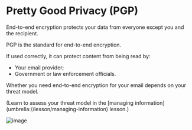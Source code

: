 [Title]: # (What is PGP?)
[Order]: # (0)

# Pretty Good Privacy (PGP)

End-to-end encryption protects your data from everyone except you and the recipient.  

PGP is the standard for end-to-end encryption. 

If used correctly, it can protect content from being read by:

*	Your email provider;
*	Government or law enforcement officials.

Whether you need end-to-end encryption for your email depends on your threat model.

(Learn to assess your threat model in the [managing information] (umbrella://lesson/managing-information) lesson.)

![image](email3.png)
